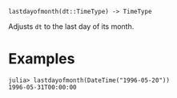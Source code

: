 ```
lastdayofmonth(dt::TimeType) -> TimeType
```

Adjusts `dt` to the last day of its month.

# Examples

```jldoctest
julia> lastdayofmonth(DateTime("1996-05-20"))
1996-05-31T00:00:00
```
